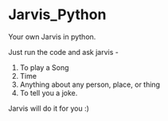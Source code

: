 # Jarvis_Python
Your own Jarvis in python.


Just run the code and ask jarvis -

1. To play a Song
2. Time
3. Anything about any person, place, or thing
4. To tell you a joke.


Jarvis will do it for you :)
